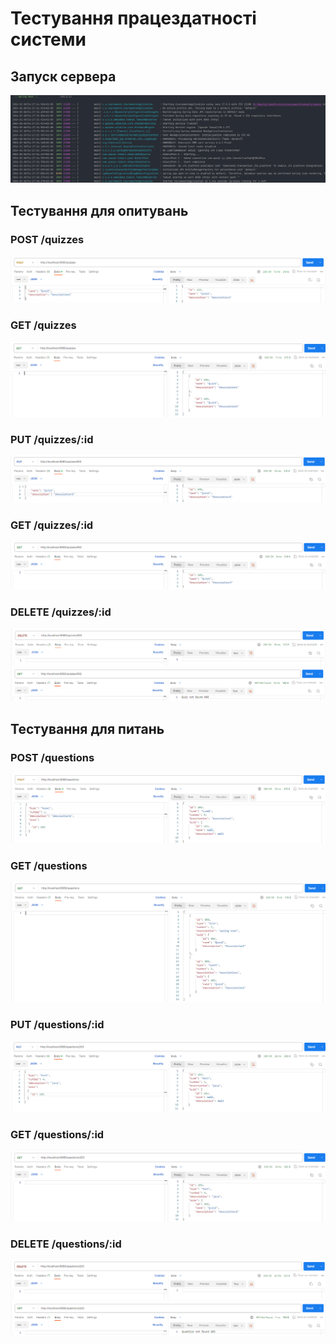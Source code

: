 # Тестування працездатності системи

## Запуск сервера

![](./img/server.png)

## Тестування для опитувань

### POST /quizzes

![](./img/postquiz.png)

### GET /quizzes

![](./img/getquizzes.png)

### PUT /quizzes/:id

![](./img/putquiz.png)

### GET /quizzes/:id

![](./img/getbyidquiz.png)

### DELETE /quizzes/:id

![](./img/deletequiz.png)
![](./img/getdeletedquiz.png)

## Тестування для питань

### POST /questions

![](./img/postquestion.png)

### GET  /questions

![](./img/getquestion.png)

### PUT  /questions/:id

![](./img/putquestion.png)

### GET  /questions/:id

![](./img/getbyidquestion.png)

### DELETE  /questions/:id

![](./img/deletequestion.png)
![](./img/getdeletedquestion.png)

